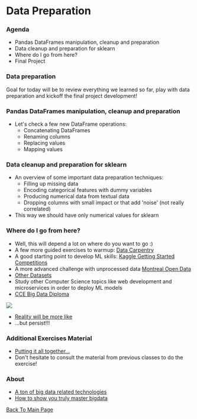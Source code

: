 # Data Preparation

### Agenda
* Pandas DataFrames manipulation, cleanup and preparation
* Data cleanup and preparation for sklearn
* Where do I go from here?
* Final Project

### Data preparation
Goal for today will be to review everything we learned so far, play with data preparation and kickoff the final project development!

### Pandas DataFrames manipulation, cleanup and preparation
* Let's check a few new DataFrame operations:
  * Concatenating DataFrames
  * Renaming columns
  * Replacing values
  * Mapping values

### Data cleanup and preparation for sklearn
* An overview of some important data preparation techniques:
  * Filling up missing data
  * Encoding categorical features with dummy variables
  * Producing numerical data from textual data
  * Dropping columns with small impact or that add 'noise' (not really correlated)
* This way we should have only numerical values for sklearn

### Where do I go from here?
* Well, this will depend a lot on where do you want to go :)
* A few more guided exercises to warmup: [Data Carpentry](https://datacarpentry.org/lessons/)
* A good starting point to develop ML skills: [Kaggle Getting Started Competitions](https://www.kaggle.com/competitions?sortBy=grouped&group=general&page=1&pageSize=20&category=gettingStarted)
* A more advanced challenge with unprocessed data [Montreal Open Data](http://donnees.ville.montreal.qc.ca/)
* [Other Datasets](https://github.com/awesomedata/awesome-public-datasets)
* Study other Computer Science topics like web development and microservices in order to deploy ML models
* [CCE Big Data Diploma](https://www.concordia.ca/cce/programs/big-data.html)

![](https://media.giphy.com/media/1n4FT4KRQkDvK0IO4X/giphy.gif?raw=true)

* [Reality will be more like](https://media.giphy.com/media/3o85xxSZvFZgD4wXde/giphy.gif) 
* ...but persist!!!

### Additional Exercises Material
* [Putting it all together...](./9-data-preparation-exercises.md)
* Don't hesitate to consult the material from previous classes to do the exercise!

### About 
* [A ton of big data related technologies](https://github.com/onurakpolat/awesome-bigdata)
* [How to show you truly master bigdata](https://pixelastic.github.io/pokemonorbigdata/)

[Back To Main Page](./index.md)